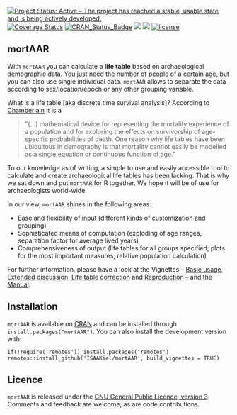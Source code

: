 [![Project Status: Active – The project has reached a stable, usable state and is being actively developed.](https://www.repostatus.org/badges/latest/active.svg)](https://www.repostatus.org/#active)
[![Coverage Status](https://img.shields.io/codecov/c/github/ISAAKiel/mortAAR/master.svg)](https://app.codecov.io/github/ISAAKiel/mortAAR?branch=master)
[![CRAN\_Status\_Badge](http://www.r-pkg.org/badges/version/mortAAR)](https://CRAN.R-project.org/package=mortAAR)
[![](http://cranlogs.r-pkg.org/badges/mortAAR)](https://CRAN.R-project.org/package=mortAAR)
[![](http://cranlogs.r-pkg.org/badges/grand-total/mortAAR)](https://CRAN.R-project.org/package=mortAAR)
[![license](https://img.shields.io/badge/license-GPL%203-B50B82.svg)](https://www.r-project.org/Licenses/GPL-3)

mortAAR
-------

With `mortAAR` you can calculate a **life table** based on archaeological demographic data. You just need the number of people of a certain age, but you can also use single individual data. `mortAAR` allows to separate the data according to sex/location/epoch or any other grouping variable.

What is a life table [aka discrete time survival analysis]? According to [Chamberlain](https://books.google.de/books?id=nG5FoO_becAC&lpg=PA27&ots=LG0b_xrx6O&dq=life%20table%20archaeology&pg=PA27#v=onepage&q&f=false) it is a

> "(...) mathematical device for representing the mortality experience of a population and for exploring the effects on survivorship of age-specific probabilities of death. One reason why life tables have been ubiquitous in demography is that mortality cannot easily be modelled as a single equation or continuous function of age."

To our knowledge as of writing, a simple to use and easily accessible tool to calculate and create archaeological life tables has been lacking. That is why we sat down and put `mortAAR` for R together. We hope it will be of use for archaeologists world-wide.

In our view, `mortAAR` shines in the following areas:

- Ease and flexibility of input (different kinds of customization and grouping)
- Sophisticated means of computation (exploding of age ranges, separation factor for average lived years)
- Comprehensiveness of output (life tables for all groups specified, plots for the most important measures, relative population calculation)

For further information, please have a look at the Vignettes – [Basic usage](https://CRAN.R-project.org/package=mortAAR/vignettes/mortAAR_vignette-1.html), [Extended discussion](https://CRAN.R-project.org/package=mortAAR/vignettes/mortAAR_vignette_extended.html), [Life table correction](https://CRAN.R-project.org/package=mortAAR/vignettes/mortAAR_vignette_lt_correction.html) and [Reproduction](https://CRAN.R-project.org/package=mortAAR/vignettes/mortAAR_vignette_reproduction.html) – and the [Manual](https://CRAN.R-project.org/package=mortAAR/mortAAR.pdf). 

Installation
------------

`mortAAR` is available on [CRAN](https://CRAN.R-project.org/package=mortAAR) and can be installed through `install.packages("mortAAR")`. You can also install the development version with:

```
if(!require('remotes')) install.packages('remotes')
remotes::install_github('ISAAKiel/mortAAR', build_vignettes = TRUE)
```

Licence
-------

`mortAAR` is released under the [GNU General Public Licence, version 3](https://www.r-project.org/Licenses/GPL-3). Comments and feedback are welcome, as are code contributions.

